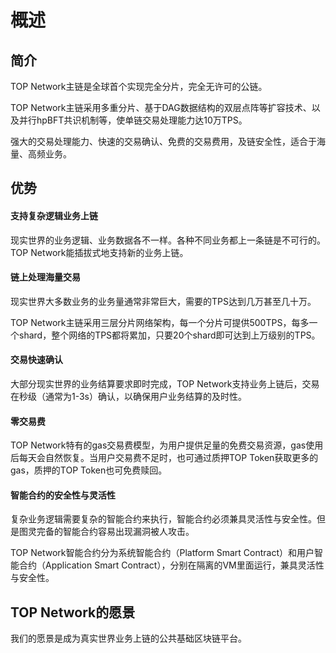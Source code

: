 # 概述

## 简介

TOP Network主链是全球首个实现完全分片，完全无许可的公链。

TOP Network主链采用多重分片、基于DAG数据结构的双层点阵等扩容技术、以及并行hpBFT共识机制等，使单链交易处理能力达10万TPS。

强大的交易处理能力、快速的交易确认、免费的交易费用，及链安全性，适合于海量、高频业务。

## 优势

#### 支持复杂逻辑业务上链

现实世界的业务逻辑、业务数据各不一样。各种不同业务都上一条链是不可行的。TOP Network能插拔式地支持新的业务上链。

#### 链上处理海量交易

现实世界大多数业务的业务量通常非常巨大，需要的TPS达到几万甚至几十万。

TOP Network主链采用三层分片网络架构，每一个分片可提供500TPS，每多一个shard，整个网络的TPS都将累加，只要20个shard即可达到上万级别的TPS。

#### 交易快速确认

大部分现实世界的业务结算要求即时完成，TOP Network支持业务上链后，交易在秒级（通常为1-3s）确认，以确保用户业务结算的及时性。

#### 零交易费

TOP Network特有的gas交易费模型，为用户提供足量的免费交易资源，gas使用后每天会自然恢复。当用户交易费不足时，也可通过质押TOP Token获取更多的gas，质押的TOP Token也可免费赎回。 

#### 智能合约的安全性与灵活性

复杂业务逻辑需要复杂的智能合约来执行，智能合约必须兼具灵活性与安全性。但是图灵完备的智能合约容易出现漏洞被人攻击。 

TOP Network智能合约分为系统智能合约（Platform Smart Contract）和用户智能合约（Application Smart Contract），分别在隔离的VM里面运行，兼具灵活性与安全性。

## TOP Network的愿景

我们的愿景是成为真实世界业务上链的公共基础区块链平台。